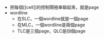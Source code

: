 - 把每個[[cell]]的控制閘極串聯起來，就是page
- wordline
	- 在SLC，一個wordline就是一個page
	- 在MLC，一個wordline是兩個page
	- TLC是三個page，QLC是四個page